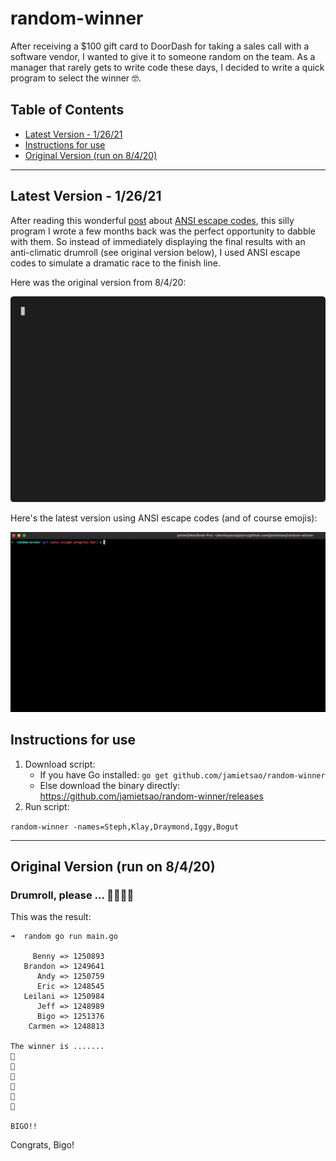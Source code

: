 # random-winner
After receiving a $100 gift card to DoorDash for taking a sales call with a software vendor, I wanted to give it to someone random on the team.  As a manager that rarely gets to write code these days, I decided to write a quick program to select the winner 🤓.

## Table of Contents
* [Latest Version - 1/26/21](#latest-version---12621)
* [Instructions for use](#instructions-for-use)
* [Original Version (run on 8/4/20)](#original-version-run-on-8420)
***

## Latest Version - 1/26/21
After reading this wonderful [post](https://www.lihaoyi.com/post/BuildyourownCommandLinewithANSIescapecodes.html) about [ANSI escape codes](https://en.wikipedia.org/wiki/ANSI_escape_code), this silly program I wrote a few months back was the perfect opportunity to dabble with them.  So instead of immediately displaying the final results with an anti-climatic drumroll (see original version below), I used ANSI escape codes to simulate a dramatic race to the finish line.

Here was the original version from 8/4/20:

<img src="gifs/original.gif">

Here's the latest version using ANSI escape codes (and of course emojis):

<img src="gifs/latest.gif">

## Instructions for use
1. Download script:
    - If you have Go installed: `go get github.com/jamietsao/random-winner`
    - Else download the binary directly: https://github.com/jamietsao/random-winner/releases
5. Run script:

`random-winner -names=Steph,Klay,Draymond,Iggy,Bogut`

***

## Original Version (run on 8/4/20)
### Drumroll, please ... 🥁🥁🥁🥁
This was the result:
```
➜  random go run main.go

     Benny => 1250893
   Brandon => 1249641
      Andy => 1250759
      Eric => 1248545
   Leilani => 1250984
      Jeff => 1248989
      Bigo => 1251376
    Carmen => 1248813

The winner is .......
🥁
🥁
🥁
🥁
🥁
🥁

BIGO!!
```

Congrats, Bigo!
